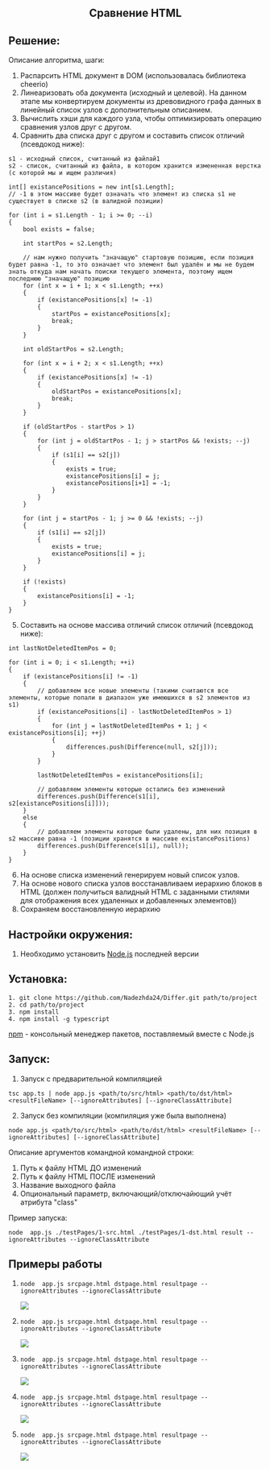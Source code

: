 <p align="center">
<h2 align="center">Сравнение HTML</h2>
</p>

Решение:
------------
Описание алгоритма, шаги:
1. Распарсить HTML документ в DOM (использовалась библиотека cheerio)
2. Линеаризовать оба документа (исходный и целевой). На данном этапе мы конвертируем документы из древовидного графа данных в линейный список узлов с дополнительным описанием.
3. Вычислить хэши для каждого узла, чтобы оптимизировать операцию сравнения узлов друг с другом.
4. Сравнить два списка друг с другом и составить список отличий (псевдокод ниже):
~~~
s1 - исходный список, считанный из файлай1
s2 - список, считанный из файла, в котором хранится измененная верстка (с которой мы и ищем различия)

int[] existancePositions = new int[s1.Length];
// -1 в этом массиве будет означать что элемент из списка s1 не существует в списке s2 (в валидной позиции) 

for (int i = s1.Length - 1; i >= 0; --i)
{
    bool exists = false;

    int startPos = s2.Length;

    // нам нужно получить "значащую" стартовую позицию, если позиция будет равна -1, то это означает что элемент был удалён и мы не будем знать откуда нам начать поиски текущего элемента, поэтому ищем последнюю "значащую" позицию
    for (int x = i + 1; x < s1.Length; ++x)
    {
        if (existancePositions[x] != -1)
        {
            startPos = existancePositions[x];
            break;
        }
    }

    int oldStartPos = s2.Length;

    for (int x = i + 2; x < s1.Length; ++x)
    {
        if (existancePositions[x] != -1)
        {
            oldStartPos = existancePositions[x];
            break;
        }
    }

    if (oldStartPos - startPos > 1)
    {
        for (int j = oldStartPos - 1; j > startPos && !exists; --j)
        {
            if (s1[i] == s2[j])
            {
                exists = true;
                existancePositions[i] = j;
                existancePositions[i+1] = -1;
            }
        }
    }

    for (int j = startPos - 1; j >= 0 && !exists; --j)
    {
        if (s1[i] == s2[j])
        {
            exists = true;
            existancePositions[i] = j;
        }
    }

    if (!exists)
    {
        existancePositions[i] = -1;
    }
}
~~~

5. Составить на основе массива отличий список отличий (псевдокод ниже):
~~~
int lastNotDeletedItemPos = 0;

for (int i = 0; i < s1.Length; ++i)
{
    if (existancePositions[i] != -1)
    {
        // добавляем все новые элементы (такими считаются все элементы, которые попали в диапазон уже имеюшихся в s2 элементов из s1)
        if (existancePositions[i] - lastNotDeletedItemPos > 1)
        {
            for (int j = lastNotDeletedItemPos + 1; j < existancePositions[i]; ++j)
            {
                differences.push(Difference(null, s2[j]));
            }
        }

        lastNotDeletedItemPos = existancePositions[i];

        // добавляем элементы которые остались без изменений
        differences.push(Difference(s1[i], s2[existancePositions[i]]));
    } 
    else
    {
        // добавляем элементы которые были удалены, для них позиция в s2 массиве равна -1 (позиции хранятся в массиве existancePositions)
        differences.push(Difference(s1[i], null));
    }
}
~~~

6. На основе списка изменений генерируем новый список узлов.
7. На основе нового списка узлов восстанавливаем иерархию блоков в HTML (должен получиться валидный HTML с заданными стилями для отображения всех удаленных и добавленных элементов))
8. Сохраняем восстановленную иерархию

Настройки окружения:
------------
1. Необходимо установить [Node.js](https://nodejs.dev/en/) последней версии


Установка:
------------
~~~
1. git clone https://github.com/Nadezhda24/Differ.git path/to/project
2. cd path/to/project
3. npm install
4. npm install -g typescript
~~~

[npm](https://www.npmjs.com/) - консольный менеджер пакетов, поставляемый вместе с Node.js


Запуск:
------------
1. Запуск с предварительной компиляцией
~~~
tsc app.ts | node app.js <path/to/src/html> <path/to/dst/html> <resultFileName> [--ignoreAttributes] [--ignoreClassAttribute]
~~~
2. Запуск без компиляции (компиляция уже была выполнена)
~~~
node app.js <path/to/src/html> <path/to/dst/html> <resultFileName> [--ignoreAttributes] [--ignoreClassAttribute]
~~~

Описание аргументов командной командной строки:
1. Путь к файлу HTML ДО изменений
2. Путь к файлу HTML ПОСЛЕ изменений
3. Название выходного файла
4. Опциональный параметр, включающий/отключайющий учёт атрибута "class"

Пример запуска:
~~~
node  app.js ./testPages/1-src.html ./testPages/1-dst.html result --ignoreAttributes --ignoreClassAttribute
~~~

Примеры работы
------------
1. 
    ~~~
    node  app.js srcpage.html dstpage.html resultpage --ignoreAttributes --ignoreClassAttribute
    ~~~

    ![](./resultExamples/%20(1).png)

2. 
    ~~~
    node  app.js srcpage.html dstpage.html resultpage --ignoreAttributes --ignoreClassAttribute
    ~~~

    ![](./resultExamples/%20(2).png)

3. 
    ~~~
    node  app.js srcpage.html dstpage.html resultpage --ignoreAttributes --ignoreClassAttribute
    ~~~

    ![](./resultExamples/%20(3).png)

4. 
    ~~~
    node  app.js srcpage.html dstpage.html resultpage --ignoreAttributes --ignoreClassAttribute
    ~~~

    ![](./resultExamples/%20(4).png)

5. 
    ~~~
    node  app.js srcpage.html dstpage.html resultpage --ignoreAttributes --ignoreClassAttribute
    ~~~

    ![](./resultExamples/%20(5).png)